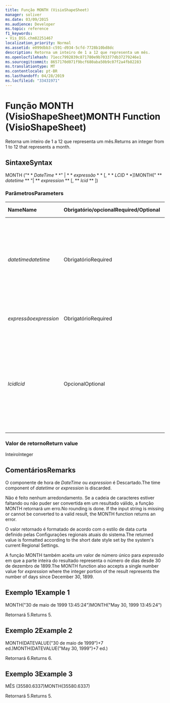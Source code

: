 ```yaml
---
title: Função MONTH (VisioShapeSheet)
manager: soliver
ms.date: 03/09/2015
ms.audience: Developer
ms.topic: reference
f1_keywords:
- Vis_DSS.chm82251467
localization_priority: Normal
ms.assetid: e099dbb3-c591-d934-5cfd-7728b10bd8dc
description: Retorna um inteiro de 1 a 12 que representa um mês.
ms.openlocfilehash: 71ecc7992839c871780e9b703377db37279246e1
ms.sourcegitcommit: 8657170d071f9bcf680aba50b9c07f2a4fb82283
ms.translationtype: MT
ms.contentlocale: pt-BR
ms.lasthandoff: 04/28/2019
ms.locfileid: "33431971"
---
```

# <a name="month-function-visioshapesheet"></a><span data-ttu-id="d5a86-103">Função MONTH (VisioShapeSheet)</span><span class="sxs-lookup"><span data-stu-id="d5a86-103">MONTH Function (VisioShapeSheet)</span></span>

<span data-ttu-id="d5a86-104">Retorna um inteiro de 1 a 12 que representa um mês.</span><span class="sxs-lookup"><span data-stu-id="d5a86-104">Returns an integer from 1 to 12 that represents a month.</span></span>
  
## <a name="syntax"></a><span data-ttu-id="d5a86-105">Sintaxe</span><span class="sxs-lookup"><span data-stu-id="d5a86-105">Syntax</span></span>

<span data-ttu-id="d5a86-106">MONTH ("\* \* *DateTime* \* \*" | \* \* *expressão* \* \* [, \* \* *LCID* \* \*])</span><span class="sxs-lookup"><span data-stu-id="d5a86-106">MONTH(" \*\* *datetime* \*\* "| \*\* *expression* \*\* [, \*\* *lcid* \*\* ])</span></span> 
  
### <a name="parameters"></a><span data-ttu-id="d5a86-107">Parâmetros</span><span class="sxs-lookup"><span data-stu-id="d5a86-107">Parameters</span></span>

|<span data-ttu-id="d5a86-108">**Name**</span><span class="sxs-lookup"><span data-stu-id="d5a86-108">**Name**</span></span>|<span data-ttu-id="d5a86-109">**Obrigatório/opcional**</span><span class="sxs-lookup"><span data-stu-id="d5a86-109">**Required/Optional**</span></span>|<span data-ttu-id="d5a86-110">**Tipo de dados**</span><span class="sxs-lookup"><span data-stu-id="d5a86-110">**Data Type**</span></span>|<span data-ttu-id="d5a86-111">**Descrição**</span><span class="sxs-lookup"><span data-stu-id="d5a86-111">**Description**</span></span>|
|:-----|:-----|:-----|:-----|
| <span data-ttu-id="d5a86-112">_datetime_</span><span class="sxs-lookup"><span data-stu-id="d5a86-112">_datetime_</span></span> <br/> |<span data-ttu-id="d5a86-113">Obrigatório</span><span class="sxs-lookup"><span data-stu-id="d5a86-113">Required</span></span>  <br/> |<span data-ttu-id="d5a86-114">**Cadeia de caracteres**</span><span class="sxs-lookup"><span data-stu-id="d5a86-114">**String**</span></span> <br/> |<span data-ttu-id="d5a86-115">Qualquer cadeia de caracteres comumente reconhecida como uma data e hora ou uma referência a uma célula contendo uma data e hora.</span><span class="sxs-lookup"><span data-stu-id="d5a86-115">Any string commonly recognized as a date and time or a reference to a cell containing a date and time.</span></span>  <br/> |
| <span data-ttu-id="d5a86-116">_expressão_</span><span class="sxs-lookup"><span data-stu-id="d5a86-116">_expression_</span></span> <br/> |<span data-ttu-id="d5a86-117">Obrigatório</span><span class="sxs-lookup"><span data-stu-id="d5a86-117">Required</span></span>  <br/> |<span data-ttu-id="d5a86-118">**String**</span><span class="sxs-lookup"><span data-stu-id="d5a86-118">**String**</span></span> <br/> | <span data-ttu-id="d5a86-119">Qualquer expressão que produza uma data e hora.</span><span class="sxs-lookup"><span data-stu-id="d5a86-119">Any expression that yields a date and time.</span></span>  <br/> |
| <span data-ttu-id="d5a86-120">_lcid_</span><span class="sxs-lookup"><span data-stu-id="d5a86-120">_lcid_</span></span> <br/> |<span data-ttu-id="d5a86-121">Opcional</span><span class="sxs-lookup"><span data-stu-id="d5a86-121">Optional</span></span>  <br/> |<span data-ttu-id="d5a86-122">**Número**</span><span class="sxs-lookup"><span data-stu-id="d5a86-122">**Number**</span></span> <br/> |<span data-ttu-id="d5a86-123">O identificador de local a ser utilizado na avaliação de uma data e hora não locais.</span><span class="sxs-lookup"><span data-stu-id="d5a86-123">The locale identifier to be used in evaluating a nonlocal datetime.</span></span> <span data-ttu-id="d5a86-124">O identificador de local é um número descrito nos arquivos de cabeçalho do sistema.</span><span class="sxs-lookup"><span data-stu-id="d5a86-124">The locale identifier is a number described in the system header files.</span></span>  <br/> |
   
### <a name="return-value"></a><span data-ttu-id="d5a86-125">Valor de retorno</span><span class="sxs-lookup"><span data-stu-id="d5a86-125">Return value</span></span>

<span data-ttu-id="d5a86-126">Inteiro</span><span class="sxs-lookup"><span data-stu-id="d5a86-126">Integer</span></span>
  
## <a name="remarks"></a><span data-ttu-id="d5a86-127">Comentários</span><span class="sxs-lookup"><span data-stu-id="d5a86-127">Remarks</span></span>

<span data-ttu-id="d5a86-128">O componente de hora de _DateTime_ ou _expression_ é Descartado.</span><span class="sxs-lookup"><span data-stu-id="d5a86-128">The time component of  _datetime_ or  _expression_ is discarded.</span></span> 
  
<span data-ttu-id="d5a86-p102">Não é feito nenhum arredondamento. Se a cadeia de caracteres estiver faltando ou não puder ser convertida em um resultado válido, a função MONTH retornará um erro.</span><span class="sxs-lookup"><span data-stu-id="d5a86-p102">No rounding is done. If the input string is missing or cannot be converted to a valid result, the MONTH function returns an error.</span></span>
  
<span data-ttu-id="d5a86-131">O valor retornado é formatado de acordo com o estilo de data curta definido pelas Configurações regionais atuais do sistema.</span><span class="sxs-lookup"><span data-stu-id="d5a86-131">The returned value is formatted according to the short date style set by the system's current Regional Settings.</span></span>
  
<span data-ttu-id="d5a86-132">A função MONTH também aceita um valor de número único para _expressão_ em que a parte inteira do resultado representa o número de dias desde 30 de dezembro de 1899.</span><span class="sxs-lookup"><span data-stu-id="d5a86-132">The MONTH function also accepts a single number value for  _expression_ where the integer portion of the result represents the number of days since December 30, 1899.</span></span> 
  
## <a name="example-1"></a><span data-ttu-id="d5a86-133">Exemplo 1</span><span class="sxs-lookup"><span data-stu-id="d5a86-133">Example 1</span></span>

<span data-ttu-id="d5a86-134">MONTH("30 de maio de 1999 13:45:24")</span><span class="sxs-lookup"><span data-stu-id="d5a86-134">MONTH("May 30, 1999 13:45:24")</span></span>
  
<span data-ttu-id="d5a86-135">Retornará 5.</span><span class="sxs-lookup"><span data-stu-id="d5a86-135">Returns 5.</span></span>
  
## <a name="example-2"></a><span data-ttu-id="d5a86-136">Exemplo 2</span><span class="sxs-lookup"><span data-stu-id="d5a86-136">Example 2</span></span>

<span data-ttu-id="d5a86-137">MONTH(DATEVALUE("30 de maio de 1999")+7 ed.)</span><span class="sxs-lookup"><span data-stu-id="d5a86-137">MONTH(DATEVALUE("May 30, 1999")+7 ed.)</span></span>
  
<span data-ttu-id="d5a86-138">Retornará 6.</span><span class="sxs-lookup"><span data-stu-id="d5a86-138">Returns 6.</span></span>
  
## <a name="example-3"></a><span data-ttu-id="d5a86-139">Exemplo 3</span><span class="sxs-lookup"><span data-stu-id="d5a86-139">Example 3</span></span>

<span data-ttu-id="d5a86-140">MÊS (35580.6337)</span><span class="sxs-lookup"><span data-stu-id="d5a86-140">MONTH(35580.6337)</span></span>
  
<span data-ttu-id="d5a86-141">Retornará 5.</span><span class="sxs-lookup"><span data-stu-id="d5a86-141">Returns 5.</span></span>
  

